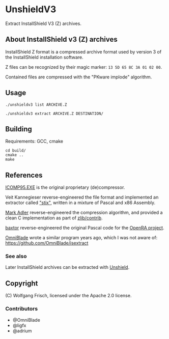 # UnshieldV3
Extract InstallShield V3 (Z) archives.

## About InstallShield v3 (Z) archives
InstallShield Z format is a compressed archive format used by version 3 of the InstallShield installation software.

Z files can be recognized by their magic marker: `13 5D 65 8C 3A 01 02 00`.

Contained files are compressed with the "PKware implode" algorithm.

## Usage
```
./unshieldv3 list ARCHIVE.Z

./unshieldv3 extract ARCHIVE.Z DESTINATION/
```

## Building
Requirements: GCC, cmake
```
cd build/
cmake ..
make
```

## References
[ICOMP95.EXE](https://www.sac.sk/files.php?d=7&l=I) is the original proprietary (de)compressor.

Veit Kannegieser reverse-engineered the file format
and implemented an extractor called ["stix"](https://github.com/DeclanHoare/stix/),
written in a mixture of Pascal and x86 Assembly.

[Mark Adler](https://github.com/madler/) reverse-engineered the compression algorithm,
and provided a clean C implementation as part of [zlib/contrib](https://github.com/madler/zlib/tree/master/contrib/blast).

[baxtor](https://github.com/baxtor) reverse-engineered the original Pascal code
for the [OpenRA project](https://github.com/OpenRA/OpenRA/pull/3342).

[OmniBlade](https://github.com/OmniBlade/) wrote a similar program years ago,
which I was not aware of: <https://github.com/OmniBlade/isextract>

### See also
Later InstallShield archives can be extracted with [Unshield](https://github.com/twogood/unshield).

## Copyright
(C) Wolfgang Frisch, licensed under the Apache 2.0 license.

### Contributors
* @OmniBlade
* @ligfx
* @adrium
